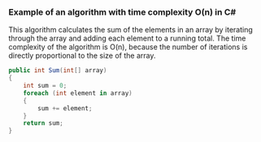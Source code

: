 ### Example of an algorithm with time complexity O(n) in C#

This algorithm calculates the sum of the elements in an array by iterating through the array and adding each element to a running total. The time complexity of the algorithm is O(n), because the number of iterations is directly proportional to the size of the array.

```csharp
public int Sum(int[] array)
{
    int sum = 0;
    foreach (int element in array)
    {
        sum += element;
    }
    return sum;
}
```
